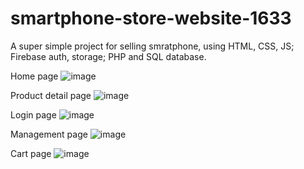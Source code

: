 # smartphone-store-website-1633

A super simple project for selling smratphone, using HTML, CSS, JS; Firebase auth, storage; PHP and SQL database.

Home page
![image](https://github.com/vclong2003/smartphone-store-website-1633/assets/53139311/5d9a9e21-618a-44a0-ac73-6d2b24ab5165)

Product detail page
![image](https://github.com/vclong2003/smartphone-store-website-1633/assets/53139311/06f440c3-c0ff-497a-a889-adfadfb71d9b)

Login page
![image](https://github.com/vclong2003/smartphone-store-website-1633/assets/53139311/bcbbcf53-333a-4374-8365-9b9e1cc73aea)

Management page
![image](https://github.com/vclong2003/smartphone-store-website-1633/assets/53139311/128455b4-dcfe-4034-83ac-5bba30ecf151)

Cart page
![image](https://github.com/vclong2003/smartphone-store-website-1633/assets/53139311/97bd71e6-0bca-49e8-9e5f-7ed39a4e4d1d)
